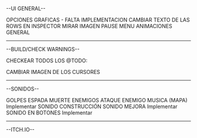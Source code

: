 --UI GENERAL--

OPCIONES GRAFICAS - FALTA IMPLEMENTACION
CAMBIAR TEXTO DE LAS ROWS EN INSPECTOR
MIRAR IMAGEN PAUSE MENU
ANIMACIONES GENERAL

-------------------------------------------------------------------------------------------------
--BUILD/CHECK WARNINGS--

CHECKEAR TODOS LOS @TODO:

CAMBIAR IMAGEN DE LOS CURSORES

--------------------------------------------------------------------------------------------------
--SONIDOS--

GOLPES ESPADA
MUERTE ENEMIGOS
ATAQUE ENEMIGO
MUSICA (MAPA) Implementar
SONIDO CONSTRUCCIÓN
SONIDO MEJORA Implementar
SONIDO EN BOTONES Implementar

---------------------------------------------------------------------------------------------------
--ITCH.IO--

